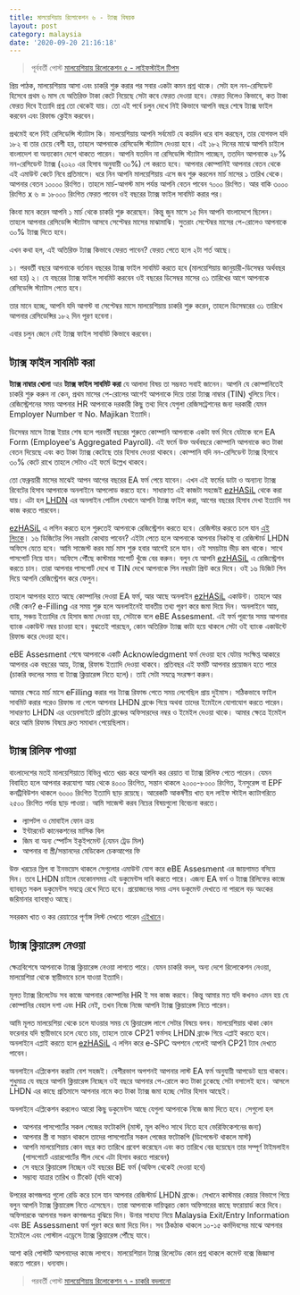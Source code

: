 ```yaml
---
title: মালয়েশিয়ায় রিলোকেশন ৬ - ট্যাক্স বিষয়ক
layout: post
category: malaysia
date: '2020-09-20 21:16:18'
---
```


> পূর্ববর্তী পোস্ট [মালয়েশিয়ায় রিলোকেশন ৫ - লাইফস্টাইল টিপস](/malaysia/malaysia-life-style-tips.html)

প্রিয় পাঠক, মালয়েশিয়ায় আসা এবং চাকরি শুরু করার পর সবার একটা কমন প্রশ্ন থাকে। সেটা হল নন-রেসিডেন্ট হিসেবে প্রথম ৬ মাস যে অতিরিক্ত টাকা কেটে নিয়েছে সেটা কবে ফেরত দেওয়া হবে। ফেরত দিলেও কিভাবে, কত টাকা ফেরত দিবে ইত্যাদি প্রশ্ন তো থেকেই যায়। তো এই পর্বে চলুন দেখে নিই কিভাবে আপনি বছর শেষে ট্যাক্স ফাইল করবেন এবং রিফান্ড ক্লেইম করবেন।

প্রথমেই বলে নিই রেসিডেন্সি স্ট্যাটাস কি। মালয়েশিয়ায়  আপনি সর্বমোট যে কয়দিন ধরে বাস করছেন, তার যোগফল যদি ১৮২ বা তার চেয়ে বেশী হয়, তাহলে আপনাকে রেসিডেন্সি স্ট্যাটাস দেওয়া হবে। এই ১৮২ দিনের মাঝে আপনি চাইলে বাংলাদেশ বা অন্যকোন দেশে থাকতে পারেন। আপনি যতদিন না রেসিডেন্সি স্ট্যাটাস পাচ্ছেন, ততদিন আপনাকে ২৮% নন-রেসিডেন্ট ট্যাক্স (২০২০ এর হিসাব অনুযায়ী ৩০%) পে করতে হবে। আপনার কোম্পানিই আপনার বেতন থেকে এই এমাউন্ট কেটে নিবে প্রতিমাসে। ধরে নিন আপনি মালয়েশিয়ায় এসে জব শুরু করলেন মার্চ মাসের ১ তারিখ থেকে। আপনার বেতন ১০০০০ রিংগিত। তাহলে মার্চ-আগস্ট মাস পর্যন্ত আপনি বেতন পাবেন ৭০০০ রিংগিত। আর বাকি ৩০০০ রিংগিত x ৬ = ১৮০০০ রিংগিত ফেরত পাবেন ওই বছরের ট্যাক্স ফাইল সাবমিট করার পর।

কিংবা মনে করেন আপনি ১ মার্চ থেকে চাকরি শুরু করেছেন। কিন্তু জুন মাসে ১৫ দিন আপনি বাংলাদেশে ছিলেন। তাহলে আপনার রেসিডেন্সি স্ট্যাটাস আসবে সেপ্টেম্বর মাসের মাঝামাঝি। সুতরাং সেপ্টেম্বর মাসের পে-রোলেও আপনাকে ৩০% ট্যাক্স দিতে হবে।

এখন কথা হল, এই অতিরিক্ত ট্যাক্স কিভাবে ফেরত পাবেন? ফেরত পেতে হলে ২টা শর্ত আছে।

১। পরবর্তী বছরে আপনাকে বর্তমান বছরের ট্যাক্স ফাইল সাবমিট করতে হবে (মালয়েশিয়ায় জানুয়ারী-ডিসেম্বর অর্থবছর ধরা হয়)
২। যে বছরের ট্যাক্স ফাইল সাবমিট করবেন ওই বছরের ডিসেম্বর মাসের ৩১ তারিখের আগে আপনাকে রেসিডেন্সি স্ট্যাটাস পেতে হবে।

তার মানে হচ্ছে, আপনি যদি আগস্ট বা সেপ্টেম্বর মাসে মালয়েশিয়ায় চাকরি শুরু করেন, তাহলে ডিসেম্বরের ৩১ তারিখে আপনার রেসিডেন্সির ১৮২ দিন পূরণ হবেনা।

এবার চলুন জেনে নেই ট্যাক্স ফাইল সাবমিট কিভাবে করবেন।
## ট্যাক্স ফাইল সাবমিট করা
**ট্যাক্স নাম্বার খোলা** আর **ট্যাক্স ফাইল সাবমিট করা** যে আলাদা বিষয় তা সম্ভবত সবাই জানেন। আপনি যে কোম্পানিতেই চাকরি শুরু করুন না কেন, প্রথম মাসের পে-রোলের আগেই আপনাকে দিয়ে তারা ট্যাক্স নাম্বার (TIN) খুলিয়ে নিবে। রেজিস্ট্রেশনের সময় আপনার HR আপনাকে দরকারী কিছু তথ্য দিবে যেগুলা রেজিসট্রেশনের জন্য দরকারী যেমন Employer Number বা No. Majikan ইত্যাদি।

ডিসেম্বর মাসে ট্যাক্স ইয়ার শেষ হলে পরবর্তী বছরের শুরুতে কোম্পানি আপনাকে একটা ফর্ম দিবে যেটাকে বলে EA Form (Employee's Aggregated Payroll). এই ফর্মে উক্ত অর্থবছরে কোম্পানি আপনাকে কত টাকা বেতন দিয়েছে এবং কত টাকা ট্যাক্স কেটেছে তার হিসাব দেওয়া থাকবে। কোম্পানি যদি নন-রেসিডেন্ট ট্যাক্স হিসাবে ৩০% কেটে রাখে তাহলে সেটাও এই ফর্মে উল্লেখ থাকবে।

তো ফেব্রুয়ারী মাসের মাঝেই আপন আগের বছরের EA ফর্ম পেয়ে যাবেন। এখন এই ফর্মের ডাটা ও অন্যান্য ট্যাক্স রিবেটের হিসাব আপনাকে অনলাইনে আপলোড করতে হবে। সাধারণত এই কাজটা সহজেই [ezHASiL](https://ez.hasil.gov.my/CI/Login.aspx) থেকে করা যায়। এটা হল [LHDN](http://www.hasil.gov.my/) এর অনলাইন পোর্টাল যেখানে আপনি ট্যাক্স ফাইল করা, আগের বছরের হিসাব দেখা ইত্যাদি সব কাজ করতে পারবেন।

[ezHASiL](https://ez.hasil.gov.my/CI/Login.aspx) এ লগিন করতে হলে শুরুতেই আপনাকে রেজিস্ট্রেশন করতে হবে। রেজিস্টার করতে চলে যান [এই লিংকে](https://ez.hasil.gov.my/CI/LoginKaliPertama.aspx)। ১৬ ডিজিটের পিন নম্বরটা কোথায় পাবেন? এইটা পেতে হলে আপনাকে আপনার নিকটস্থ বা রেজিস্টার্ড LHDN অফিসে যেতে হবে। আমি সাজেস্ট করব মার্চ মাস শুরু হবার আগেই চলে যান। ওই সময়টায় ভীড় কম থাকে। সাথে পাসপোর্ট নিয়ে যান। অফিসে পৌঁছে কাস্টমার সাপোর্ট খুঁজে বের করুন। বলুন যে আপনি [ezHASiL](https://ez.hasil.gov.my/CI/Login.aspx) এ রেজিস্ট্রেশন করতে চান। তারা আপনার পাসপোর্ট দেখে বা TIN দেখে আপনাকে পিন নম্বরটা প্রিন্ট করে দিবে। ওই ১৬ ডিজিট পিন দিয়ে আপনি রেজিস্ট্রেশন করে ফেলুন।

তাহলে আপনার হাতে আছে কোম্পানির দেওয়া EA ফর্ম, আর আছে অনলাইন [ezHASiL](https://ez.hasil.gov.my/CI/Login.aspx) একাউন্ট। তাহলে আর দেরী কেন? e-Filling এর সময় শুরু হলে অনলাইনেই যাবতীয় তথ্য পূরণ করে জমা দিয়ে দিন। অনলাইনে আয়, ব্যায়, সঞ্চয় ইত্যাদির যে হিসাব জমা দেওয়া হয়, সেটাকে বলে eBE Assesment. এই ফর্ম পূরণের সময় আপনার ব্যাংক একাউন্ট নম্বর চাওয়া হবে। বুঝতেই পারছেন, কোন অতিরিক্ত ট্যাক্স কাটা হয়ে থাকলে সেটা ওই ব্যাংক একাউন্টে রিফান্ড করে দেওয়া হবে।

eBE Assesment শেষে আপনাকে একটি Acknowledgment ফর্ম দেওয়া হবে যেটায় সংক্ষিপ্ত আকারে আপনার এক বছরের আয়, ট্যাক্স, রিফান্ড ইত্যাদি দেওয়া থাকবে। প্রতিবছর এই ফর্মটি আপনার প্রয়োজন হতে পারে (চাকরি বদলের সময় বা ট্যাক্স ক্লিয়ারেন্স নিতে হলে)। তাই সেটা সযত্নে সংরক্ষণ করুন। 

আমার ক্ষেত্রে মার্চ মাসে eFilling করার পর ট্যাক্স রিফান্ড পেতে সময় লেগেছিল প্রায় দুইমাস। সঠিকভাবে ফাইল সাবমিট করার পরেও রিফান্ড না পেলে আপনার LHDN ব্রাঞ্চে গিয়ে অথবা তাদের ইমেইলে যোগাযোগ করতে পারেন। সাধারণত LHDN এর ওয়েবসাইটে প্রতিটা ব্রাঞ্চের অফিসারদের নম্বর ও ইমেইল দেওয়া থাকে। আমার ক্ষেত্রে ইমেইল করে আমি রিফান্ড বিষয়ে দ্রুত সমাধান পেয়েছিলাম।

## ট্যাক্স রিলিফ পাওয়া
বাংলাদেশের মতই মালয়েশিয়াতে বিভিন্ন খাতে খরচ করে আপনি কর রেয়াত বা ট্যাক্স রিলিফ পেতে পারেন। যেমন বিবাহিত হলে আপনার করযোগ্য আয় থেকে ৪০০০ রিংগিত, সন্তান থাকলে ২০০০-৮০০০ রিংগিত, ইনসুরেন্স বা EPF কনট্রিবিউশন থাকলে ৬০০০ রিংগিত ইত্যাদি ছাড় রয়েছে। আরেকটি আকর্ষণীয় খাত হল লাইফ স্টাইল ক্যাটাগরিতে ২৫০০ রিংগিত পর্যন্ত ছাড় পাওয়া। আমি সাজেস্ট করব নিচের বিষয়গুলো বিবেচনা করতে।

* ল্যাপটপ ও মোবাইল ফোন ক্রয়
* ইন্টারনেট কানেকশনের মাসিক বিল
* জিম বা অন্য স্পোর্টস ইকুইপমেন্ট (যেমন ট্রেড মিল)
* আপনার বা স্ত্রী/সন্তানদের মেডিকেল চেকআপের ফি

উক্ত খরচের স্লিপ বা ইনভয়েস থাকলে সেগুলোর এমাউন্ট যোগ করে eBE Assesment এর জায়গামত বসিয়ে দিন। তবে LHDN চাইলে যেকোনসময় এই ডকুমেন্টস দাবি করতে পারে। এজন্য EA ফর্ম ও ট্যাক্স রিলিফের কাজে ব্যাবহৃত সকল ডকুমেন্টস সযত্নে রেখে দিতে হবে। প্রয়োজনের সময় এসব ডকুমেন্ট দেখাতে না পারলে বড় অংকের জরিমানার ব্যাবস্থাও আছে। 

সবরকম খাত ও কর রেয়াতের পূর্ণাঙ্গ লিস্ট দেখতে পারেন [এইখানে](http://www.hasil.gov.my/bt_goindex.php?bt_kump=5&bt_skum=1&bt_posi=3&bt_unit=1&bt_sequ=1&bt_lgv=2)।

## ট্যাক্স ক্লিয়ারেন্স নেওয়া

ক্ষেত্রবিশেষে আপনাকে ট্যাক্স ক্লিয়ারেন্স নেওয়া লাগতে পারে। যেমন চাকরি বদল, অন্য দেশে রিলোকেশন নেওয়া, মালয়েশিয়া থেকে স্থায়ীভাবে চলে যাওয়া ইত্যাদি।

মূলত ট্যাক্স রিলেটেড সব কাজে আপনার কোম্পানির HR ই সব কাজ করবে। কিন্তু আমার মত যদি কখনও এমন হয় যে কোম্পানির বেহাল দশা এবং HR নেই, তখন নিজে নিজে আপনি ট্যাক্স ক্লিয়ারেন্স নিতে পারেন।

আমি মূলত মালয়েশিয়া থেকে চলে যাওয়ার সময় যে ক্লিয়ারেন্স লাগে সেটার বিষয়ে বলব। মালয়েশিয়ায় থাকা কোন ফরেনার যদি স্থায়ীভাবে চলে যেতে চায়, তাহলে তাকে CP21 ফর্মসহ LHDN ব্রাঞ্চে গিয়ে এপ্লাই করতে হবে। অনলাইনে এপ্লাই করতে হলে [ezHASiL](https://ez.hasil.gov.my/CI/Login.aspx) এ লগিন করে e-SPC অপশনে গেলেই আপনি CP21 ট্যাব দেখতে পাবেন।

অনলাইনে এপ্লিকেশন করাটা বেশ সহজই। বেশীরভাগ অপশনই আপনার লাস্ট EA ফর্ম অনুযায়ী আপডেট হয়ে থাকবে। শুধুমাত্র যে বছরে আপনি ক্লিয়ারেন্স নিচ্ছেন ওই বছরে আপনার পে-রোলে কত টাকা ঢুকেছে সেটা বসালেই হবে। আসলে LHDN এর কাছে প্রতিমাসে আপনার নামে কত টাকা ট্যাক্স জমা হচ্ছে সেটার হিসাব আছেই।

অনলাইনে এপ্লিকেশন করলেও আরো কিছু ডকুমেন্টস আছে যেগুলা আপনাকে নিজে জমা দিতে হবে। সেগুলো হল

* আপনার পাসপোর্টের সকল পেজের ফটোকপি (মাস্ট, মূল কপিও সাথে নিতে হবে ভেরিফিকেশনের জন্য)
* আপনার স্ত্রী বা সন্তান থাকলে তাদের পাসপোর্টের সকল পেজের ফটোকপি (ডিপেন্ডেন্ট থাকলে মাস্ট)
* আপনি মালয়েশিয়ায় কোন বছর কত তারিখে প্রবেশ করেছেন এবং কত তারিখে বের হয়েছেন তার সম্পূর্ণ টাইমলাইন (পাসপোর্টে এয়ারপোর্টের সীল দেখে এটা হিসাব করতে পারবেন)
* সে বছরে ক্লিয়ারেন্স নিচ্ছেন ওই বছরের BE ফর্ম (অফিস থেকেই দেওয়া হবে)
* সম্ভাব্য যাত্রার তারিখ ও টিকেট (যদি থাকে)

উপরের কাগজপত্র গুলো রেডি করে চলে যান আপনার রেজিস্টার্ড LHDN ব্রাঞ্চে। সেখানে কাস্টমার কেয়ার বিভাগে গিয়ে বলুন আপনি ট্যাক্স ক্লিয়ারেন্স নিতে এসেছেন। তারা আপনাকে দায়িত্বরত কোন অফিসারের কাছে ফরোয়ার্ড করে দিবে। অফিসারকে আপনার সকল কাগজপত্র বুঝিয়ে দিন। উনার সাহায্য নিয়ে Malaysia Exit/Entry Information এবং BE Assessment ফর্ম পূরণ করে জমা দিয়ে দিন। সব ঠিকঠাক থাকলে ১০-১৫ কর্মদিবসের মাঝে আপনার ইমেইলে এবং পোস্টাল এড্রেসে ট্যাক্স ক্লিয়ারেন্স পৌঁছে যাবে।

আশা করি পোস্টটি আপনাদের কাজে লাগবে। মালয়েশিয়ান ট্যাক্স রিলেটেড কোন প্রশ্ন থাকলে কমেন্ট বক্সে জিজ্ঞাসা করতে পারেন। ধন্যবাদ।

> পরবর্তী পোস্ট [মালয়েশিয়ায় রিলোকেশন ৭ - চাকরি বদলানো](/malaysia/malaysia-change-job.html)
